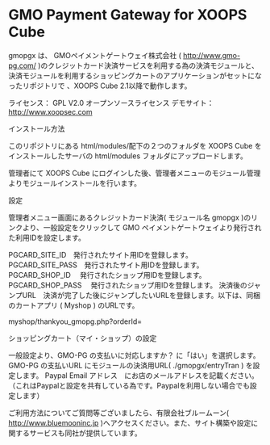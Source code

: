 GMO Payment Gateway for XOOPS Cube
====

gmopgx は、 GMOペイメントゲートウェイ株式会社 ( http://www.gmo-pg.com/ )のクレジットカード決済サービスを利用する為の決済モジュールと、決済モジュールを利用するショッピングカートのアプリケーションがセットになったリポジトリで 、XOOPS Cube 2.1以降で動作します。

ライセンス： GPL V2.0 オープンソースライセンス
デモサイト： http://www.xoopsec.com


インストール方法

このリポジトリにある html/modules/配下の２つのフォルダを XOOPS Cube をインストールしたサーバの html/modules フォルダにアップロードします。

管理者にて XOOPS Cube にログインした後、管理者メニューのモジュール管理よりモジュールインストールを行います。

設定

管理者メニュー画面にあるクレジットカード決済( モジュール名 gmopgx )のリンクより、一般設定をクリックして GMO ペイメントゲートウェイより発行された利用IDを設定します。

PGCARD_SITE_ID　発行されたサイト用IDを登録します。
PGCARD_SITE_PASS　発行されたサイト用IDを登録します。
PGCARD_SHOP_ID 　発行されたショップ用IDを登録します。
PGCARD_SHOP_PASS 　発行されたショップ用IDを登録します。
決済後のジャンプURL　決済が完了した後にジャンプしたいURLを登録します。以下は、同梱のカートアプリ ( Myshop ) のURLです。

myshop/thankyou_gmopg.php?orderId= 

ショッピングカート（マイ・ショップ）の設定

一般設定より、GMO-PG の支払いに対応しますか？ に「はい」を選択します。
GMO-PG の支払いURL にモジュールの決済用URL( ./gmopgx/entryTran ) を設定します。
Paypal Email アドレス　にお店のメールアドレスを記載ください。（これはPaypalと設定を共有している為です。Paypalを利用しない場合でも設定します）

ご利用方法についてご質問等ございましたら、有限会社ブルームーン( http://www.bluemooninc.jp )へアクセスください。また、サイト構築や設定に関するサービスも同社が提供しています。
